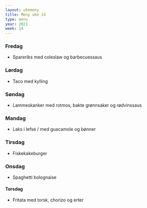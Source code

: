 ```yaml
---
layout: ukemeny
title: Meny uke 14
type: menu
year: 2021
week: 14
---
```


### Fredag

- Spareribs med coleslaw og barbecuessaus

### Lørdag

- Taco med kylling

### Søndag

- Lammeskanker med rotmos, bakte grønnsaker og rødvinssaus

### Mandag

- Laks i lefse / med guacamole og bønner

### Tirsdag

- Fiskekakeburger

### Onsdag

- Spaghetti bolognaise

#### Torsdag

- Fritata med torsk, chorizo og erter
